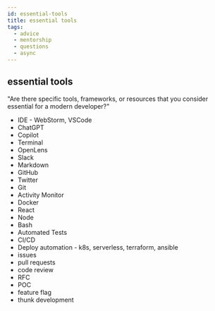 ```yaml
---
id: essential-tools
title: essential tools
tags:
  - advice
  - mentorship
  - questions
  - async
---
```


## essential tools

"Are there specific tools, frameworks, or resources that you consider essential for a modern developer?"

- IDE - WebStorm, VSCode
- ChatGPT
- Copilot
- Terminal
- OpenLens
- Slack
- Markdown
- GitHub
- Twitter
- Git
- Activity Monitor
- Docker
- React
- Node
- Bash
- Automated Tests
- CI/CD
- Deploy automation - k8s, serverless, terraform, ansible
- issues
- pull requests
- code review
- RFC
- POC
- feature flag
- thunk development
